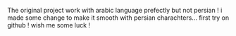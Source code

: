 
The original project work with arabic language prefectly but not persian ! i made some change to make it smooth with persian charachters...
first try on github ! wish me some luck !
